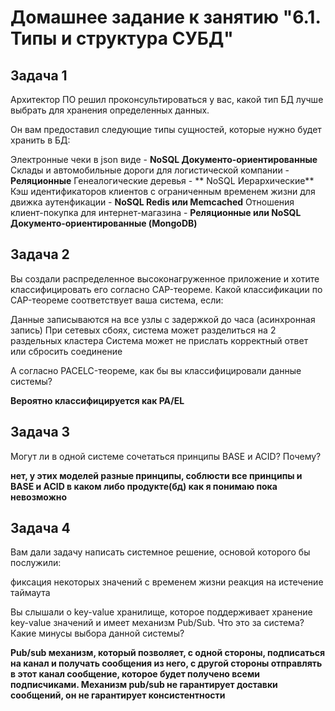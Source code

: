 # Домашнее задание к занятию "6.1. Типы и структура СУБД"
## Задача 1

Архитектор ПО решил проконсультироваться у вас, какой тип БД лучше выбрать для хранения определенных данных.

Он вам предоставил следующие типы сущностей, которые нужно будет хранить в БД:

Электронные чеки в json виде - **NoSQL Документо-ориентированные**
Склады и автомобильные дороги для логистической компании - **Реляционные**
Генеалогические деревья - ** NoSQL Иерархические**
Кэш идентификаторов клиентов с ограниченным временем жизни для движка аутенфикации - **NoSQL Redis или Memcached**
Отношения клиент-покупка для интернет-магазина - **Реляционные или NoSQL Документо-ориентированные (MongoDB)**

## Задача 2
Вы создали распределенное высоконагруженное приложение и хотите классифицировать его согласно CAP-теореме. Какой классификации по CAP-теореме соответствует ваша система, если:

Данные записываются на все узлы с задержкой до часа (асинхронная запись)
При сетевых сбоях, система может разделиться на 2 раздельных кластера
Система может не прислать корректный ответ или сбросить соединение

А согласно PACELC-теореме, как бы вы классифицировали данные системы?

**Вероятно классифицируется как PA/EL**

## Задача 3
Могут ли в одной системе сочетаться принципы BASE и ACID? Почему?

**нет, у этих моделей разные принципы, соблюсти все принципы и BASE и ACID в каком либо продукте(бд) как я понимаю пока невозможно**

## Задача 4
Вам дали задачу написать системное решение, основой которого бы послужили:

фиксация некоторых значений с временем жизни
реакция на истечение таймаута

Вы слышали о key-value хранилище, которое поддерживает хранение key-value значений и имеет механизм Pub/Sub. Что это за система? Какие минусы выбора данной системы?

**Pub/sub  механизм, который позволяет, с одной стороны, подписаться на канал и получать сообщения из него, с другой стороны  отправлять в этот канал сообщение, которое будет получено всеми подписчиками. Механизм pub/sub не гарантирует доставки сообщений, он не гарантирует консистентности**
